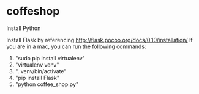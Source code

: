 # coffeshop

Install Python

Install Flask by referencing http://flask.pocoo.org/docs/0.10/installation/
If you are in a mac, you can run the following commands:
1. "sudo pip install virtualenv"
2. "virtualenv venv"
3. ". venv/bin/activate"
4. "pip install Flask"
5. "python coffee_shop.py"

